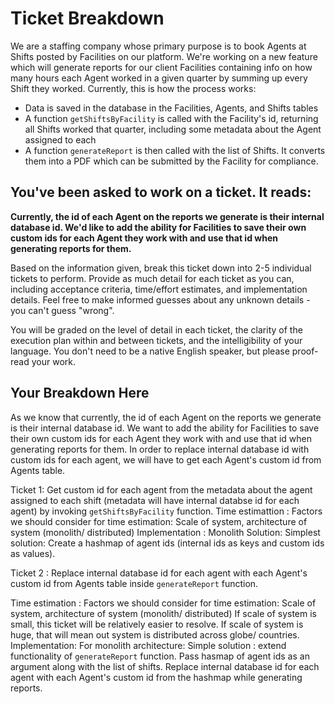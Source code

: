 # Ticket Breakdown
We are a staffing company whose primary purpose is to book Agents at Shifts posted by Facilities on our platform. We're working on a new feature which will generate reports for our client Facilities containing info on how many hours each Agent worked in a given quarter by summing up every Shift they worked. Currently, this is how the process works:

- Data is saved in the database in the Facilities, Agents, and Shifts tables
- A function `getShiftsByFacility` is called with the Facility's id, returning all Shifts worked that quarter, including some metadata about the Agent assigned to each
- A function `generateReport` is then called with the list of Shifts. It converts them into a PDF which can be submitted by the Facility for compliance.

## You've been asked to work on a ticket. It reads:

**Currently, the id of each Agent on the reports we generate is their internal database id. We'd like to add the ability for Facilities to save their own custom ids for each Agent they work with and use that id when generating reports for them.**


Based on the information given, break this ticket down into 2-5 individual tickets to perform. Provide as much detail for each ticket as you can, including acceptance criteria, time/effort estimates, and implementation details. Feel free to make informed guesses about any unknown details - you can't guess "wrong".


You will be graded on the level of detail in each ticket, the clarity of the execution plan within and between tickets, and the intelligibility of your language. You don't need to be a native English speaker, but please proof-read your work.

## Your Breakdown Here
As we know that currently, the id of each Agent on the reports we generate is their internal database id. 
We want to add the ability for Facilities to save their own custom ids for each Agent they work with and use that id when generating reports for them.
In order to replace internal database id with custom ids for each agent, we will have to get each Agent's custom id from Agents table.


Ticket 1: 
Get custom id for each agent from the metadata about the agent assigned to each shift (metadata will have internal databse id for each agent) by invoking `getShiftsByFacility` function.
Time estimattion : Factors we should consider for time estimation: Scale of system, architecture of system (monolith/ distributed)
Implementation : 
Monolith Solution:
Simplest solution: Create a hashmap of agent ids (internal ids as keys and custom ids as values).


Ticket 2 : 
Replace internal database id for each agent with each Agent's custom id from Agents table inside `generateReport` function.

Time estimation : 
Factors we should consider for time estimation: Scale of system, architecture of system (monolith/ distributed)
If scale of system is small, this ticket will be relatively easier to resolve. 
If scale of system is huge, that will mean out system is distributed across globe/ countries.  
Implementation: 
For monolith architecture: 
Simple solution : extend functionality of `generateReport` function.
Pass hasmap of agent ids as an argument along with the list of shifts.
Replace internal database id for each agent with each Agent's custom id from the hashmap while generating reports.
